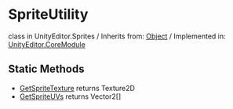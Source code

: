 # SpriteUtility
class in UnityEditor.Sprites
 / Inherits from: <a href="https://docs.unity3d.com/6000.2/Documentation/ScriptReference/Object.html">Object</a> / Implemented in: <a href="https://docs.unity3d.com/6000.2/Documentation/ScriptReference/UnityEditor.CoreModule.html">UnityEditor.CoreModule</a>

## Static Methods
- <a href="https://docs.unity3d.com/6000.2/Documentation/ScriptReference/SpriteUtility.GetSpriteTexture.html">GetSpriteTexture</a> returns Texture2D
- <a href="https://docs.unity3d.com/6000.2/Documentation/ScriptReference/SpriteUtility.GetSpriteUVs.html">GetSpriteUVs</a> returns Vector2[]

